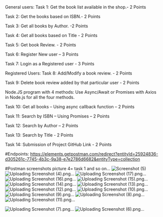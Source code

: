General users:
Task 1: Get the book list available in the shop.- 2 Points

Task 2: Get the books based on ISBN.- 2 Points

Task 3: Get all books by Author. -2 Points

Task 4: Get all books based on Title - 2 Points

Task 5: Get book Review. - 2 Points

Task 6: Register New user – 3 Points

Task 7: Login as a Registered user - 3 Points

Registered Users:
Task 8: Add/Modify a book review. - 2 Points

Task 9: Delete book review added by that particular user - 2 Points

Node.JS program with 4 methods:
Use Async/Await or Promises with Axios in Node.js for all the four methods.

Task 10: Get all books – Using async callback function – 2 Points

Task 11: Search by ISBN – Using Promises – 2 Points

Task 12: Search by Author – 2 Points

Task 13: Search by Title - 2 Points

Task 14: Submission of Project GitHub Link - 2 Points

#Endpoints: https://elements.getpostman.com/redirect?entityId=25924836-d305261c-7745-4b3c-9a38-e7e2786d6682&entityType=collection

#Postman screenshots picture 4= task 1 and so on...
![Screenshot (5)](https://github.com/iasifmehmood/bookStoe-nodejs-IBM-Coursera/assets/113448393/0a86ace2-46bf-4a0d-9256-574ce3938d06)
![Uploading Screenshot (4).png…]()
![Uploading Screenshot (17).png…]()
![Uploading Screenshot (16).png…]()
![Uploading Screenshot (15).png…]()
![Uploading Screenshot (14).png…]()
![Uploading Screenshot (13).png…]()
![Uploading Screenshot (12).png…]()
![Uploading Screenshot (10).png…]()
![Uploading Screenshot (9).png…]()
![Uploading Screenshot (8).png…]()
![Uploading Screenshot (11).png…]()

![Uploading Screenshot (7).png…]()
![Uploading Screenshot (6).png…]()
